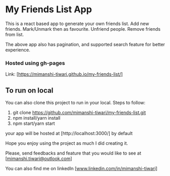 # My Friends List App

This is a react based app to generate your own friends list.
Add new friends.
Mark/Unmark then as favourite.
Unfriend people.
Remove friends from list.

The above app also has pagination, and supported search feature for better experience.

### Hosted using gh-pages

Link: [https://mimanshi-tiwari.github.io/my-friends-list/]

## To run on local

You can also clone this project to run in your local.
Steps to follow:
 1. git clone https://github.com/mimanshi-tiwari/my-friends-list.git
 2. npm install/yarn install
 3. npm start/yarn start

 your app will be hosted at [http://localhost:3000/] by default


Hope you enjoy using the project as much I did creating it.

Please, send feedbacks and feature that you would like to see at [mimanshi.tiwari@outlook.com]

You can also find me on linkedIn [www.linkedin.com/in/mimanshi-tiwari]

